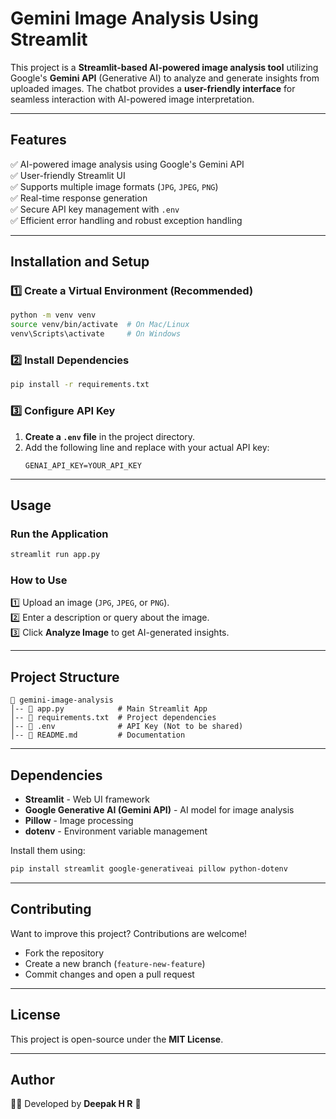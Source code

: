 # **Gemini Image Analysis Using Streamlit**

This project is a **Streamlit-based AI-powered image analysis tool** utilizing Google's **Gemini API** (Generative AI) to analyze and generate insights from uploaded images. The chatbot provides a **user-friendly interface** for seamless interaction with AI-powered image interpretation.

---

## **Features**
✅ AI-powered image analysis using Google's Gemini API  
✅ User-friendly Streamlit UI  
✅ Supports multiple image formats (`JPG`, `JPEG`, `PNG`)  
✅ Real-time response generation  
✅ Secure API key management with `.env`  
✅ Efficient error handling and robust exception handling  

---

## **Installation and Setup**

### **1️⃣ Create a Virtual Environment (Recommended)**
```bash
python -m venv venv
source venv/bin/activate  # On Mac/Linux
venv\Scripts\activate     # On Windows
```

### **2️⃣ Install Dependencies**
```bash
pip install -r requirements.txt
```

### **3️⃣ Configure API Key**
1. **Create a `.env` file** in the project directory.
2. Add the following line and replace with your actual API key:
   ```
   GENAI_API_KEY=YOUR_API_KEY
   ```

---

## **Usage**

### **Run the Application**
```bash
streamlit run app.py
```

### **How to Use**
1️⃣ Upload an image (`JPG`, `JPEG`, or `PNG`).  
2️⃣ Enter a description or query about the image.  
3️⃣ Click **Analyze Image** to get AI-generated insights.  

---

## **Project Structure**
```
📂 gemini-image-analysis
│-- 📜 app.py            # Main Streamlit App
│-- 📜 requirements.txt  # Project dependencies
│-- 📜 .env              # API Key (Not to be shared)
│-- 📜 README.md         # Documentation
```

---

## **Dependencies**
- **Streamlit** - Web UI framework  
- **Google Generative AI (Gemini API)** - AI model for image analysis  
- **Pillow** - Image processing  
- **dotenv** - Environment variable management  

Install them using:  
```bash
pip install streamlit google-generativeai pillow python-dotenv
```

---

## **Contributing**
Want to improve this project? Contributions are welcome!  
- Fork the repository  
- Create a new branch (`feature-new-feature`)  
- Commit changes and open a pull request  

---

## **License**
This project is open-source under the **MIT License**.

---

## **Author**
👨‍💻 Developed by **Deepak H R** 🚀

